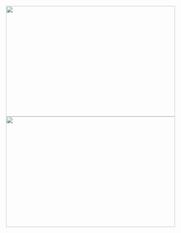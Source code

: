 <!-- ![grind](https://user-images.githubusercontent.com/74919798/144596768-e8bf117f-b25e-4c74-a9ad-c1909128b1e5.png) -->


<p align="center">
  <img width="460" height="300" src="https://github-readme-stats.vercel.app/api/?username=adam0brien&count_private=true&theme=tokyonight&showicons=true">
  <br>
  <img width="460" height="300" src="https://github-readme-stats.vercel.app/api/top-langs/?username=adam0brien&count_private=true&theme=tokyonight&showicons=true">
</p>
